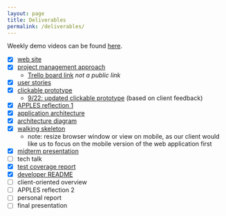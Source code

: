 ```yaml
---
layout: page
title: Deliverables
permalink: /deliverables/
---
```

Weekly demo videos can be found [here](https://jackowfish.github.io/big-words-site/2021/11/01/Demo-Videos.html).
- [x] [web site](https://jackowfish.github.io/big-words-site/)
- [x] [project management approach](https://jackowfish.github.io/big-words-site/2021/08/30/Project-Management-Approach.html)
    - [Trello board link](https://trello.com/b/44ptFkKT/kanban-board) *not a public link*
- [x] [user stories](https://jackowfish.github.io/big-words-site/2021/09/12/User-Stories.html)
- [x] [clickable prototype](https://www.figma.com/proto/8GEqDiy5R15fPxtbBRH6uY/Mobile-Clickable-Prototype?node-id=27%3A1132&scaling=min-zoom&page-id=0%3A1&starting-point-node-id=27%3A1132) 
   - [9/22: updated clickable prototype](https://www.figma.com/proto/nN1gq71nBpwzmpAneMNd2s/Prototype-v3?node-id=5%3A4225&scaling=min-zoom&page-id=0%3A1&starting-point-node-id=5%3A4225) (based on client feedback)
- [x] [APPLES reflection 1](https://jackowfish.github.io/big-words-site/2021/09/26/Apples-Reflection-1.html)
- [x] [application architecture](https://jackowfish.github.io/big-words-site/2021/10/03/Application-Architecture.html)
- [x] [architecture diagram](https://drive.google.com/file/d/1xZ34oV8ZcmgT-18Jw9oZuGVB4lBdZqQu/view?usp=sharing)
- [x] [walking skeleton](https://bigwords-202f6.web.app/#/) 
    - note: resize browser window or view on mobile, as our client would like us to focus on the mobile version of the web application first
- [x] [midterm presentation](https://docs.google.com/presentation/d/1o_ja1tCzVH9lEVo4OPFYnf-Rdz9RUhAi3x0N0QerEys/edit?usp=sharing)
- [ ] tech talk
- [x] [test coverage report](https://jackowfish.github.io/big-words-site/2021/11/08/Test-Coverage-Report.html)
- [x] [developer README](https://jackowfish.github.io/big-words-site/2021/11/14/Developer-README.html)
- [ ] client-oriented overview
- [ ] APPLES reflection 2
- [ ] personal report
- [ ] final presentation
